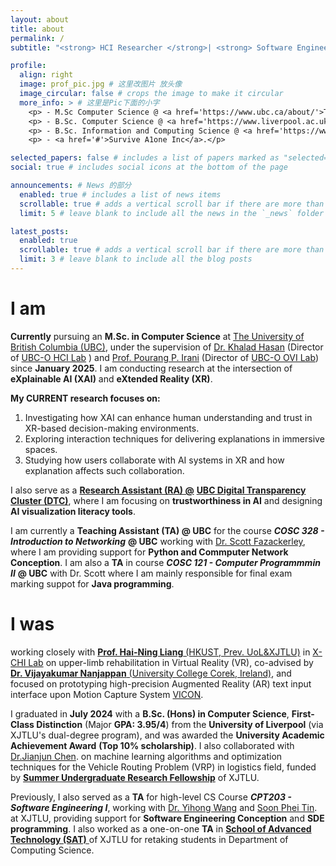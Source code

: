 ```yaml
---
layout: about
title: about
permalink: /
subtitle: "<strong> HCI Researcher </strong>| <strong> Software Engineer </strong> | <strong> Artist </strong>"

profile:
  align: right
  image: prof_pic.jpg # 这里改图片 放头像
  image_circular: false # crops the image to make it circular
  more_info: > # 这里是Pic下面的小字
    <p> - M.Sc Computer Science @ <a href='https://www.ubc.ca/about/'>The University of British Columbia, CA</a></p>
    <p> - B.Sc. Computer Science @ <a href='https://www.liverpool.ac.uk/about/the-university/rankings-and-reputation/'>The University of Liverpool, UK</a></p>
    <p> - B.Sc. Information and Computing Science @ <a href='https://www.liverpool.ac.uk/xjtlu/the-xjtlu-partnership/'>Xi'an Jiaotong Liverpool University (Dual Degree Program), CN</a></p>
    <p> - <a href='#'>Survive A1one Inc</a>.</p>

selected_papers: false # includes a list of papers marked as "selected={true}"
social: true # includes social icons at the bottom of the page

announcements: # News 的部分
  enabled: true # includes a list of news items
  scrollable: true # adds a vertical scroll bar if there are more than 3 news items
  limit: 5 # leave blank to include all the news in the `_news` folder

latest_posts:
  enabled: true
  scrollable: true # adds a vertical scroll bar if there are more than 3 new posts items
  limit: 3 # leave blank to include all the blog posts
---
```


# **I am**  
**Currently** pursuing an **M.Sc. in Computer Science** at <a href='https://www.ubc.ca/about/'>The University of British Columbia (UBC)</a>, under the supervision of <a href='https://cmps-people.ok.ubc.ca/mkhasan/'>Dr. Khalad Hasan</a> (Director of <a href='https://www.researchgate.net/lab/Khalad-Hasan-Lab'> UBC-O HCI Lab</a> ) and <a href='https://cmps-people.ok.ubc.ca/pirani/'> Prof. Pourang P. Irani</a> (Director of <a href='https://ovi.ok.ubc.ca/'> UBC-O OVI Lab</a>) since **January 2025**. I am conducting research at the intersection of **eXplainable AI (XAI)** and **eXtended Reality (XR)**.

**My CURRENT research focuses on:**
1. Investigating how XAI can enhance human understanding and trust in XR-based decision-making environments.
2. Exploring interaction techniques for delivering explanations in immersive spaces.
3. Studying how users collaborate with AI systems in XR and how explanation affects such collaboration.

I also serve as a <a href='https://digital-transparency.ok.ubc.ca/research-team/our-research-assistants/iverson-shuchen-yuan/'> **Research Assistant (RA) @**</a> <a href='https://research.ok.ubc.ca/research-excellence/research-clusters/digital-transparency/'> **UBC Digital Transparency Cluster (DTC)**</a>, where I am focusing on **trustworthiness in AI** and designing **AI visualization literacy tools**.

I am currently a **Teaching Assistant (TA) @ UBC** for the course ***COSC 328 - Introduction to Networking*** **@ UBC** working with <a href='https://www.researchgate.net/profile/Scott-Fazackerley-2'> Dr. Scott Fazackerley</a>, where I am providing support for **Python and Commputer Network Conception**. I am also a **TA** in course ***COSC 121 - Computer Programmmin II*** **@ UBC** with Dr. Scott where I am mainly responsible for final exam marking suppot for **Java programming**. 
<!-- and basic programming concepts. -->

# **I was**
working closely with <a href='https://hai-ning-liang.github.io/'> **Prof. Hai-Ning Liang**  (HKUST, Prev. UoL&XJTLU)</a> in <a href='https://www.researchgate.net/lab/X-CHI-Lab-Hai-Ning-Liang'> X-CHI Lab</a> on upper-limb rehabilitation in Virtual Reality (VR), co-advised by <a href='https://www.ucc.ie/en/compsci/people/nanjappandrvijayakumar/'> **Dr. Vijayakumar Nanjappan** (University College Corek, Ireland)</a>, and focused on prototyping high-precision Augmented Reality (AR) text input interface upon Motion Capture System <a href='https://www.vicon.com/'> VICON</a>. 

<!-- I graduated in **July 2024** with **First-Class Distinction** (Major **GPA: 3.95/4**) from the **University of Liverpool** (via XJTLU's dual-degree program), and I was awarded the University Academic Achievement Award (**Top 10%** scholarship, **¥5,000**) -->

I graduated in **July 2024** with a **B.Sc. (Hons) in Computer Science**, **First-Class Distinction** (Major **GPA: 3.95/4**) from the **University of Liverpool** (via XJTLU's dual-degree program), and was awarded the **University Academic Achievement Award** **(Top 10% scholarship)**. I also collaborated with <a href='https://scholar.xjtlu.edu.cn/en/persons/JianjunChen'> Dr.Jianjun Chen</a>. on machine learning algorithms and optimization techniques for the Vehicle Routing Problem (VRP) in logistics field, funded by <a href='https://www.xjtlu.edu.cn/en/study/surf'> **Summer Undergraduate Research Fellowship**</a> of XJTLU.
 <!-- I was awarded the University Academic Achievement Award (**Top 10%** scholarship, **¥5,000**) and graduated in **July 2024** with **First-Class Distinction** (Major **GPA: 3.95/4**) from the **University of Liverpool** (via XJTLU's dual-degree program). -->

  <!-- In 2023, I designed and evaluated an AR-based fitness assistant app for obese individuals, which was presented at the <a href='https://www.xjtlu.edu.cn/en/study/departments/academy-of-future-education/learning-institute-for-future-excellence/programme/xjtlu-student-symposium-of-research-led-learning'> XJTLU Student Research-led Learning Symposium (SSRL)</a> with **Grand Prize** -->

Previously, I also served as a **TA** for high-level CS Course ***CPT203 - Software Engineering I***, working with <a href='https://scholar.xjtlu.edu.cn/en/persons/YihongWang'> Dr. Yihong Wang</a> and <a href='https://scholar.xjtlu.edu.cn/en/persons/SoonTin'> Soon Phei Tin</a>.  at XJTLU, providing support for **Software Engineering Conception** and **SDE programming**. I also worked as a one-on-one **TA** in <a href='https://www.xjtlu.edu.cn/en/study/departments/school-of-advanced-technology'> **School of Advanced Technology (SAT)** </a> of XJTLU for retaking students in Department of Computing Science.

<!-- Previously, I also served as a **TA** for high-level CS Course ***CPT203 - Software Engineering I*** working with <a href='https://scholar.xjtlu.edu.cn/en/persons/SoonTin'> Dr. Yihong Wang</a> and <a href='https://scholar.xjtlu.edu.cn/en/persons/SoonTin'> Soon Phei Tin</a>.  at XJTLU, supporting over 300 undergraduate students through 80+ hours of tutoring and leading weekly Q&A sessions as part of a peer-led Mutual Aid Association. I also worked as a one-on-one **TA** in <a href='https://www.xjtlu.edu.cn/en/study/departments/school-of-advanced-technology'> **School of Advanced Technology (SAT)** </a> of XJTLU for retaking students in Department of Computing Science. -->

<!-- for 2 students retaking core CS modules, delivering 70+ hours of personalized instruction that helped both students successfully pass their courses. -->

<!-- Write your biography here. Tell the world about yourself. Link to your favorite [subreddit](http://reddit.com). You can put a picture in, too. The code is already in, just name your picture `prof_pic.jpg` and put it in the `img/` folder.

Put your address / P.O. box / other info right below your picture. You can also disable any of these elements by editing `profile` property of the YAML header of your `_pages/about.md`. Edit `_bibliography/papers.bib` and Jekyll will render your [publications page](/al-folio/publications/) automatically.

Link to your social media connections, too. This theme is set up to use [Font Awesome icons](https://fontawesome.com/) and [Academicons](https://jpswalsh.github.io/academicons/), like the ones below. Add your Facebook, Twitter, LinkedIn, Google Scholar, or just disable all of them. -->
